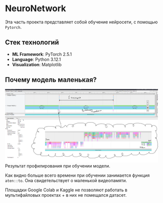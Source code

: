 # NeuroNetwork

Эта часть проекта представляет собой обучение нейросети, с помощью `Pytorch`.

## Стек технологий

- **ML Framework**: PyTorch 2.5.1
- **Language**: Python 3.12.1
- **Visualization**: Matplotlib





## Почему модель маленькая?
![Screen Shot](assets/profiler.png)
Результат профилирования при обучении модели.

Как видно больше всего времени при обучении занимается функция ```aten::to```. Она свидетельствует о маленькой видеопамяти.

Площадки Google Colab и Kaggle не позволяют работать в мультифайловых проектах + в них не помещался датасет.

